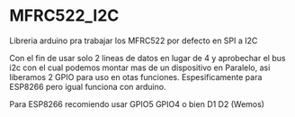 # MFRC522_I2C
Libreria arduino pra trabajar los MFRC522 por defecto en SPI a I2C

Con el fin de usar solo 2 lineas de datos en lugar de 4 y aprobechar el bus i2c con el cual podemos montar mas de un dispositivo en Paralelo, asi liberamos 2 GPIO para uso en otas funciones.
Espesificamente para ESP8266 pero igual funciona con arduino.

Para ESP8266 recomiendo usar GPIO5 GPIO4 o bien  D1 D2 (Wemos)

